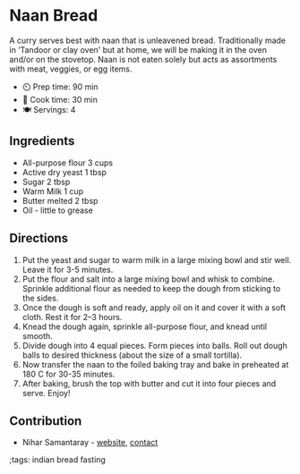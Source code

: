 # Naan Bread

A curry serves best with naan that is unleavened bread. Traditionally made in ‘Tandoor or clay oven' but at home, we will be making it in the oven and/or on the stovetop. Naan is not eaten solely but acts as assortments with meat, veggies, or egg items.

- ⏲️ Prep time: 90 min
- 🍳 Cook time: 30 min
- 🍽️ Servings: 4

## Ingredients

- All-purpose flour 3 cups
- Active dry yeast 1 tbsp
- Sugar 2 tbsp
- Warm Milk 1 cup
- Butter melted 2 tbsp
- Oil - little to grease

## Directions

1. Put the yeast and sugar to warm milk in a large mixing bowl and stir well. Leave it for 3-5 minutes.
2. Put the flour and salt into a large mixing bowl and whisk to combine.  Sprinkle additional flour as needed to keep the dough from sticking to the sides.
3. Once the dough is soft and ready, apply oil on it and cover it with a soft cloth. Rest it for 2–3 hours.
4. Knead the dough again, sprinkle all-purpose flour, and knead until smooth.
5. Divide dough into 4 equal pieces. Form pieces into balls. Roll out dough balls to desired thickness (about the size of a small tortilla).
6. Now transfer the naan to the foiled baking tray and bake in preheated at 180 C for 30-35 minutes.
7. After baking, brush the top with butter and cut it into four pieces and serve. Enjoy!

## Contribution

- Nihar Samantaray - [website](https://nihars.com), [contact](mailto:i@nihars.com)

;tags: indian bread fasting
